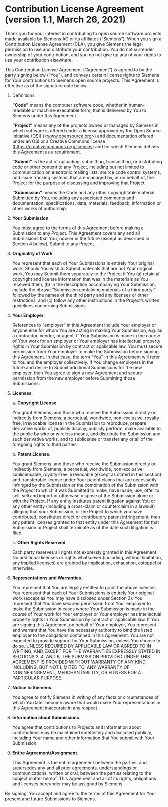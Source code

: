 # Contribution License Agreement (version 1.1, March 26, 2021)

Thank you for your interest in contributing to open source software projects made available by Siemens AG or its affiliates (“Siemens”). When you sign a Contribution License Agreement (CLA), you give Siemens the legal permission to use and distribute your contribution. You do not surrender ownership of your contribution, and you do not give up any of your rights to use your contribution elsewhere.

This Contribution License Agreement (“Agreement”) is agreed to by the party signing below (“You”), and conveys certain license rights to Siemens for Your contributions to Siemens open source projects. This Agreement is effective as of the signature date below.

1. Definitions.

   **"Code"** means the computer software code, whether in human-readable or machine-executable form, that is delivered by You to Siemens under this Agreement.

   **"Project"** means any of the projects owned or managed by Siemens in which software is offered under a license approved by the Open Source Initiative (OSI) (<www.opensource.org>) and documentation offered under an OSI or a Creative Commons license (<https://creativecommons.org/licenses>) and for which Siemens defines this Agreement as a requirement.

   **"Submit"** is the act of uploading, submitting, transmitting, or distributing code or other content to any Project, including but not limited to communication on electronic mailing lists, source code control systems, and issue tracking systems that are managed by, or on behalf of, the Project for the purpose of discussing and improving that Project.

   **"Submission"** means the Code and any other copyrightable material Submitted by You, including any associated comments and documentation, specifications, data, materials, feedback, information or other works of authorship.

1. **Your Submission**.

   You must agree to the terms of this Agreement before making a Submission to any Project. This Agreement covers any and all Submissions that You, now or in the future (except as described in Section 4 below), Submit to any Project.

1. **Originality of Work**.

    You represent that each of Your Submissions is entirely Your original work. Should You wish to Submit materials that are not Your original work, You may Submit them separately to the Project if You (a) retain all copyright and license information that was in the materials as You received them, (b) in the description accompanying Your Submission, include the phrase "Submission containing materials of a third party:" followed by the names of the third party and any licenses or other restrictions, and (c) follow any other instructions in the Project’s written guidelines concerning Submissions.

1. **Your Employer**.

   References to "employer" in this Agreement include Your employer or anyone else for whom You are acting in making Your Submission, e.g. as a contractor, vendor, or agent. If Your Submission is made in the course of Your work for an employer or Your employer has intellectual property rights in Your Submission by contract or applicable law, You must secure permission from Your employer to make the Submission before signing this Agreement. In that case, the term "You" in this Agreement will refer to You and the employer collectively. If You change employers in the future and desire to Submit additional Submissions for the new employer, then You agree to sign a new Agreement and secure permission from the new employer before Submitting those Submissions.

1. **Licenses**.

   a. **Copyright License**.

      You grant Siemens, and those who receive the Submission directly or indirectly from Siemens, a perpetual, worldwide, non-exclusive, royalty-free, irrevocable license in the Submission to reproduce, prepare derivative works of, publicly display, publicly perform, make available to the public by wire or wireless means, and distribute the Submission and such derivative works, and to sublicense or transfer any or all of the foregoing rights to third parties.

   b. **Patent License**.

      You grant Siemens, and those who receive the Submission directly or indirectly from Siemens, a perpetual, worldwide, non-exclusive, sublicensable, royalty-free, irrevocable (except as stated in this section) and transferable license under Your patent claims that are necessarily infringed by the Submission or the combination of the Submission with the Project to which it was Submitted to make, have made, use, offer to sell, sell and import or otherwise dispose of the Submission alone or with the Project. If any entity institutes patent litigation against You or any other entity (including a cross-claim or counterclaim in a lawsuit) alleging that your Submission, or the Project to which you have contributed, constitutes direct or contributory patent infringement, then any patent licenses granted to that entity under this Agreement for that Submission or Project shall terminate as of the date such litigation is filed.

   c. **Other Rights Reserved**.

      Each party reserves all rights not expressly granted in this Agreement. No additional licenses or rights whatsoever (including, without limitation, any implied licenses) are granted by implication, exhaustion, estoppel or otherwise.

1. **Representations and Warranties**.

   You represent that You are legally entitled to grant the above licenses. You represent that each of Your Submissions is entirely Your original work (except as You may have disclosed under Section 3). You represent that You have secured permission from Your employer to make the Submission in cases where Your Submission is made in the course of Your work for Your employer or Your employer has intellectual property rights in Your Submission by contract or applicable law. If You are signing this Agreement on behalf of Your employer, You represent and warrant that You have the necessary authority to bind the listed employer to the obligations contained in this Agreement. You are not expected to provide support for Your Submission, unless You choose to do so. UNLESS REQUIRED BY APPLICABLE LAW OR AGREED TO IN WRITING, AND EXCEPT FOR THE WARRANTIES EXPRESSLY STATED IN SECTIONS 3, 4, AND 6, THE SUBMISSION PROVIDED UNDER THIS AGREEMENT IS PROVIDED WITHOUT WARRANTY OF ANY KIND, INCLUDING, BUT NOT LIMITED TO, ANY WARRANTY OF NONINFRINGEMENT, MERCHANTABILITY, OR FITNESS FOR A PARTICULAR PURPOSE.

1. **Notice to Siemens**.

   You agree to notify Siemens in writing of any facts or circumstances of which You later become aware that would make Your representations in this Agreement inaccurate in any respect.

1. **Information about Submissions**.

   You agree that contributions to Projects and information about contributions may be maintained indefinitely and disclosed publicly, including Your name and other information that You submit with Your Submission.

1. **Entire Agreement/Assignment**.

   This Agreement is the entire agreement between the parties, and supersedes any and all prior agreements, understandings or communications, written or oral, between the parties relating to the subject matter hereof. This Agreement and all of its rights, obligations and licenses hereunder may be assigned by Siemens.

By signing, You accept and agree to the terms of this Agreement for Your present and future Submissions to Siemens.
